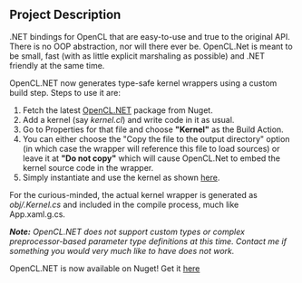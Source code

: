 ## Project Description

.NET bindings for OpenCL that are easy-to-use and true to the original API. There is no OOP abstraction, nor will there ever be. OpenCL.Net is meant to be small, fast (with as little explicit marshaling as possible) and .NET friendly at the same time.

OpenCL.NET now generates type-safe kernel wrappers using a custom build step. Steps to use it are:
1. Fetch the latest [OpenCL.NET](https://www.nuget.org/packages/OpenCL.Net/) package from Nuget.
2. Add a kernel (say _kernel.cl_) and write code in it as usual.
3. Go to Properties for that file and choose **"Kernel"** as the Build Action.
4. You can either choose the "Copy the file to the output directory" option (in which case the wrapper will reference this file to load sources) or leave it at **"Do not copy"** which will cause OpenCL.Net to embed the kernel source code in the wrapper.
5. Simply instantiate and use the kernel as shown [here](https://github.com/mikhail-khalizev/OpenCL.Net/blob/master/Samples/Simple/Program.cs).

For the curious-minded, the actual kernel wrapper is generated as _obj/<yourKernelName>.Kernel.cs_ and included in the compile process, much like App.xaml.g.cs. 

_**Note:** OpenCL.NET does not support custom types or complex preprocessor-based parameter type definitions at this time. Contact me if something you would very much like to have does not work._

OpenCL.NET is now available on Nuget! Get it [here](http://www.nuget.org/List/Packages/OpenCL.Net)
